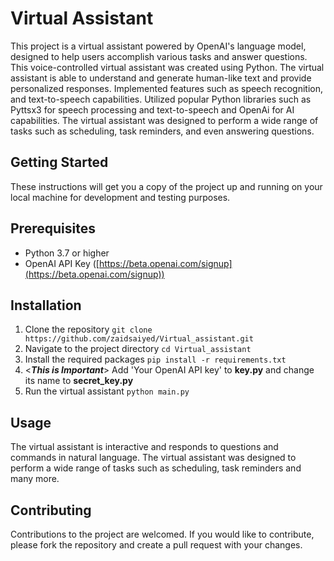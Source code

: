 # Virtual Assistant
This project is a virtual assistant powered by OpenAI's language model, designed to help users accomplish various tasks and answer questions. This voice-controlled virtual assistant was created using Python. The virtual assistant is able to understand and generate human-like text and provide personalized responses. Implemented features such as speech recognition, and text-to-speech capabilities. Utilized popular Python libraries such as Pyttsx3 for speech processing and text-to-speech and OpenAi for AI capabilities. The virtual assistant was designed to perform a wide range of tasks such as scheduling, task reminders, and even answering questions.

## Getting Started
These instructions will get you a copy of the project up and running on your local machine for development and testing purposes.

## Prerequisites
- Python 3.7 or higher
- OpenAI API Key ([https://beta.openai.com/signup](https://beta.openai.com/signup))

## Installation
1.  Clone the repository
`git clone https://github.com/zaidsaiyed/Virtual_assistant.git`
2.  Navigate to the project directory
`cd Virtual_assistant`
3.  Install the required packages
`pip install -r requirements.txt`
4. <***This is Important***>
 Add 'Your OpenAI API key' to **key.py** and change its name to **secret_key.py**
5.  Run the virtual assistant
`python main.py`

## Usage

The virtual assistant is interactive and responds to questions and commands in natural language. The virtual assistant was designed to perform a wide range of tasks such as scheduling, task reminders and many more.

## Contributing

Contributions to the project are welcomed. If you would like to contribute, please fork the repository and create a pull request with your changes.
